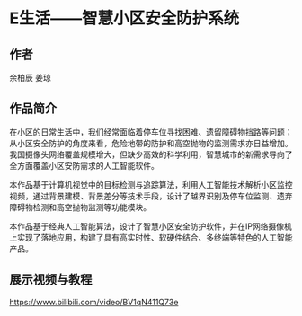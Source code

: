 # E生活——智慧小区安全防护系统

## 作者

余柏辰 姜琼

## 作品简介

在小区的日常生活中，我们经常面临着停车位寻找困难、遗留障碍物挡路等问题；从小区安全防护的角度来看，危险地带的防护和高空抛物的监测需求亦日益增加。我国摄像头网络覆盖规模增大，但缺少高效的科学利用，智慧城市的新需求导向了全方面覆盖小区安防需求的人工智能软件。

本作品基于计算机视觉中的目标检测与追踪算法，利用人工智能技术解析小区监控视频，通过背景建模、背景差分等技术手段，设计了越界识别及停车位监测、遗弃障碍物检测和高空抛物监测等功能模块。

本作品基于经典人工智能算法，设计了智慧小区安全防护软件，并在IP网络摄像机上实现了落地应用，构建了具有高实时性、软硬件结合、多终端等特色的人工智能产品。

## 展示视频与教程

https://www.bilibili.com/video/BV1qN411Q73e